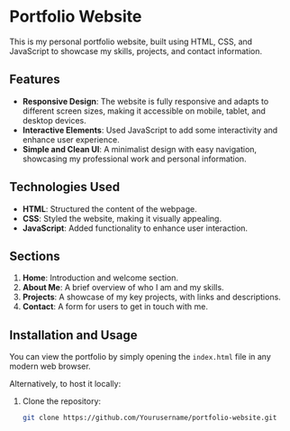 # Portfolio Website

This is my personal portfolio website, built using HTML, CSS, and JavaScript to showcase my skills, projects, and contact information.

## Features

- **Responsive Design**: The website is fully responsive and adapts to different screen sizes, making it accessible on mobile, tablet, and desktop devices.
- **Interactive Elements**: Used JavaScript to add some interactivity and enhance user experience.
- **Simple and Clean UI**: A minimalist design with easy navigation, showcasing my professional work and personal information.
  
## Technologies Used

- **HTML**: Structured the content of the webpage.
- **CSS**: Styled the website, making it visually appealing.
- **JavaScript**: Added functionality to enhance user interaction.

## Sections

1. **Home**: Introduction and welcome section.
2. **About Me**: A brief overview of who I am and my skills.
3. **Projects**: A showcase of my key projects, with links and descriptions.
4. **Contact**: A form for users to get in touch with me.

## Installation and Usage

You can view the portfolio by simply opening the `index.html` file in any modern web browser.

Alternatively, to host it locally:

1. Clone the repository:
   ```bash
   git clone https://github.com/Yourusername/portfolio-website.git
